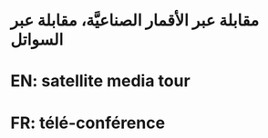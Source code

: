 # مقابلة عبر الأقمار الصناعيَّة، مقابلة عبر السواتل

# EN: satellite media tour

# FR: télé-conférence
